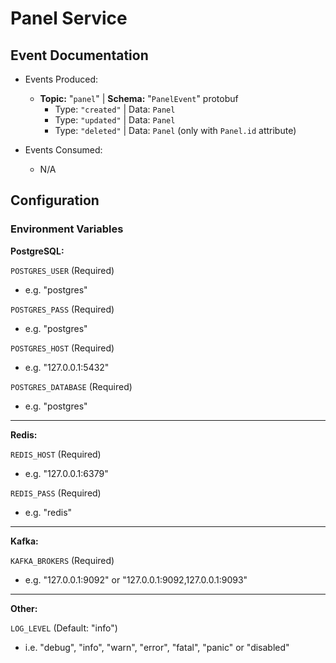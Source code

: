 # Panel Service

## Event Documentation

* Events Produced:
  * **Topic:** "``panel``" | **Schema:** "``PanelEvent``" protobuf
    * Type: ``"created"`` | Data: ``Panel``
    * Type: ``"updated"`` | Data: ``Panel``
    * Type: ``"deleted"`` | Data: ``Panel`` (only with ``Panel.id`` attribute)

* Events Consumed:
  * N/A

## Configuration

### Environment Variables

**PostgreSQL:**

``POSTGRES_USER`` (Required)

* e.g. "postgres"

``POSTGRES_PASS`` (Required)

* e.g. "postgres"

``POSTGRES_HOST`` (Required)

* e.g. "127.0.0.1:5432"

``POSTGRES_DATABASE`` (Required)

* e.g. "postgres"

---

**Redis:**

``REDIS_HOST`` (Required)

* e.g. "127.0.0.1:6379"

``REDIS_PASS`` (Required)

* e.g. "redis"

---

**Kafka:**

``KAFKA_BROKERS`` (Required)

* e.g. "127.0.0.1:9092" or "127.0.0.1:9092,127.0.0.1:9093"

---

**Other:**

``LOG_LEVEL`` (Default: "info")

* i.e. "debug", "info", "warn", "error", "fatal", "panic" or "disabled"
